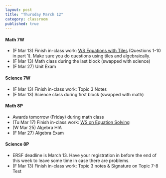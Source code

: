 ```yaml
---
layout: post
title: "Thursday March 12"
category: classroom
published: true
---
```

#### Math 7W
* (F Mar 13) Finish in-class work: <a href="https://www.dropbox.com/s/aqnkcdz8tf2wjo8/WS%20Equations%20with%20Tiles.pdf?dl=0">WS Equations with Tiles</a> (Questions 1-10 in part 1). Make sure you do questions using tiles and algebraically.
* (F Mar 13) Math class during the last block (swapped with science)
* (F Mar 27) Unit Exam

#### Science 7W
* (F Mar 13) Finish in-class work: Topic 3 Notes
* (F Mar 13) Science class during first block (swapped with math)

#### Math 8P
* Awards tomorrow (Friday) during math class
* (Tu Mar 17) Finish in-class work: <a href="https://www.dropbox.com/s/kh00mp5qp8o2f17/WS%20Equation%20Solving%20EP.pdf?dl=0">WS on Equation Solving</a>
* (W Mar 25) Algebra HIA
* (F Mar 27) Algebra Exam

#### Science 8P
* ERSF deadline is March 13. Have your registration in before the end of this week to leave some time in case there are problems.
* (F Mar 13) Finish in-class work: Topic 3 notes & Signature on Topic 7-8 Test
